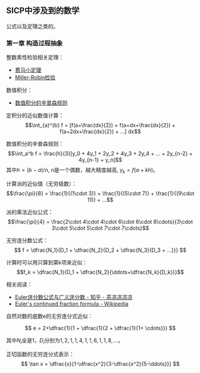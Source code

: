 ## SICP中涉及到的数学

公式以及定理之类的。

### 第一章 构造过程抽象

整数素性检验相关定理：
- [费马小定理](https://zh.wikipedia.org/wiki/%E8%B4%B9%E9%A9%AC%E5%B0%8F%E5%AE%9A%E7%90%86)
- [Miller-Robin检验](https://zh.wikipedia.org/wiki/%E7%B1%B3%E5%8B%92-%E6%8B%89%E5%AE%BE%E6%A3%80%E9%AA%8C)

数值积分：
- [数值积分的辛普森规则](https://en.wikipedia.org/wiki/Simpson%27s_rule)

定积分的近似数值计算：
$$\int_{a}^{b} f = [f(a+\frac{dx}{2}) + f(a+dx+\frac{dx}{2}) + f(a+2dx+\frac{dx}{2}) + ...] dx$$

数值积分的辛普森规则：
$$\int_a^b f = \frac{h}{3}[y_0 + 4y_1 + 2y_2 + 4y_3 + 2y_4 + ... + 2y_{n-2} + 4y_{n-1} + y_n]$$
其中$h = (b-a) / n$, n是一个偶数，越大精度越高, $y_k = f(a + kh)$。

计算派的近似值（无穷级数）：
$$\frac{\pi}{8} = \frac{1}{(1\cdot 3)} + \frac{1}{(5\cdot 7)} + \frac{1}{(9\cdot 11)} + ...$$

派的乘法近似公式：
$$\frac{\pi}{4} = \frac{2\cdot 4\cdot 4\cdot 6\cdot 6\cdot 8\cdots}{3\cdot 3\cdot 5\cdot 5\cdot 7\cdot 7\cdots}$$

无穷连分数公式：
$$
f = \dfrac{N_1}{D_1 + \dfrac{N_2}{D_2 + \dfrac{N_3}{D_3 + ...}}}
$$

计算时可以用只算到第k项来近似：
$$f_k = \dfrac{N_1}{D_1 + \dfrac{N_2}{\ddots+\dfrac{N_k}{D_k}}}$$

相关阅读：
- [Euler连分数公式与广义连分数 - 知乎 - 茶凉凉凉凉](https://zhuanlan.zhihu.com/p/110671418)
- [Euler's continued fraction formula - Wikipedia](https://en.wikipedia.org/wiki/Euler%27s_continued_fraction_formula)

自然对数的底数e的无穷连分式近似：

$$
e = 2+\dfrac{1}{1 + \dfrac{1}{2 + \dfrac{1}{1+ \cdots}}}
$$

其中$N_i$全是1，$D_i$分别为$1,2,1,1,4,1,1,6,1,1,8,...$。

正切函数的无穷连分式表示：
$$
\tan x = \dfrac{x}{1-\dfrac{x^2}{3-\dfrac{x^2}{5-\ddots}}}
$$